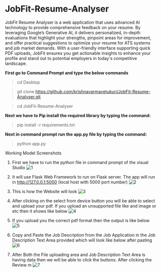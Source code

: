 # JobFit-Resume-Analyser

JobFit Resume Analyser is a web application that uses advanced AI technology to provide comprehensive feedback on your resume. By leveraging Google’s Generative AI, it delivers personalized, in-depth evaluations that highlight your strengths, pinpoint areas for improvement, and offer practical suggestions to optimize your resume for ATS systems and job market demands. With a user-friendly interface supporting quick PDF uploads, JobFit ensures you get actionable insights to enhance your profile and stand out to potential employers in today's competitive landscape.

**First go to Command Prompt and type the below commands**
> cd Desktop

> git clone https://github.com/krishnavarmavetukuri/JobFit-Resume-Analyser.git

> cd JobFit-Resume-Analyser

**Next we have to Pip install the required library by typing the command:**
> pip install -r requirements.txt


**Next in command prompt run the app.py file by typing the command:**
> python app.py


Working Model Screenshots

1) First we have to run the python file in  command prompt of the visual Studio 
![1](https://github.com/krishnavarmavetukuri/JobFit-Resume-Analyser/assets/114820481/2ab8239d-81f4-488a-8d48-bbc440f9851c)

2) It will use Flask Web Framework to run on Flask server. The app will run in http://127.0.0.1:5000 (local host with 5000 port number)
![2](https://github.com/krishnavarmavetukuri/JobFit-Resume-Analyser/assets/114820481/d14ab776-4491-4be3-a5c8-6ce782c184a7)

3) This is how the Website will look
![3](https://github.com/krishnavarmavetukuri/JobFit-Resume-Analyser/assets/114820481/13d187b8-ff26-47c7-8312-07122dbb45eb)

4) After clicking on the select from device button you will be able to select and upload your pdf. If you upload an unsupported file like and image or etc then it shows like below
![4](https://github.com/krishnavarmavetukuri/JobFit-Resume-Analyser/assets/114820481/9a3d277e-7554-44cd-8888-d65c9333ab99)

5) If you upload you the correct pdf format then the output is like below
![5](https://github.com/krishnavarmavetukuri/JobFit-Resume-Analyser/assets/114820481/98bf0fa6-1219-4ea2-ac10-8b86d676a047)

6) Copy and Paste the Job Description from the Job Application in the Job Description Text Area provided which will look like below after pasting
![6](https://github.com/krishnavarmavetukuri/JobFit-Resume-Analyser/assets/114820481/342d925f-7ffa-4924-bc4f-d1aba1c44201)

7) After Both the File uploading area and Job Description Text Area is having data then we will be able to click the buttons.
   After clicking the Review m
![7](https://github.com/krishnavarmavetukuri/JobFit-Resume-Analyser/assets/114820481/7a56a2da-7037-47a7-9c0d-f2ab82edfa56)




